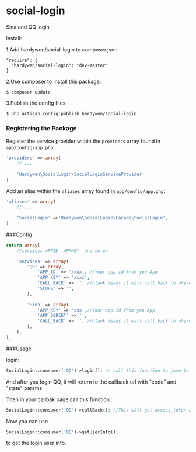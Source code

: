 social-login
============

Sina and QQ login


Install:

1.Add hardywen/social-login to composer.json
```
"require": {
  "hardywen/social-login": "dev-master"
}
```

2.Use composer to install this package.

```
$ composer update
```

3.Publish the config files.
```
$ php artisan config:publish hardywen/social-login
```

### Registering the Package

Register the service provider within the ```providers``` array found in ```app/config/app.php```:
```php
'providers' => array(
	// ...
	
	'Hardywen\SocialLogin\SocialLoginServiceProvider'
)
```

Add an alias within the ```aliases``` array found in ```app/config/app.php```:
```php
'aliases' => array(
	// ...
	
	'SocialLogin' =>'Hardywen\SocialLogin\Facade\SocialLogin',
)
```

###Config

```php
return array(
    //services APPID  APPKEY  and so on

    'services' => array(
        'QQ' => array(
            'APP_ID' => 'xxxx', //Your app id from you App
            'APP_KEY' => 'xxxx',
            'CALL_BACK' => '', //blank means it will call back to where you call login() function
            'SCOPE' => '',
        ),
        
        'Sina' => array(
            'APP_KEY' => 'xxx',//Your app id from you App
            'APP_SERCET' => '',
            'CALL_BACK' => '', //blank means it will call back to where you call login() function
        ),
    ),
);
```


###Usage

login:
```php
SocialLogin::consumer('QQ')->login(); // call this function to jump to QQ login page.
```

And after you login QQ, it will return to the callback url with "code" and "state" params

Then in your callbak page call this function :  
```php
SocialLogin::consumer('QQ')->callBack(); //This will get access_token and opend_id for you.
```

Now you can use 
```php
SocialLogin::consumer('QQ')->getUserInfo();
```
to get the login user info.

